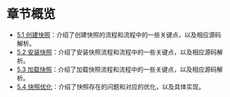 章节概览
===

* [5.1 创建快照](5.1/save.md)：介绍了创建快照的流程和流程中的一些关键点，以及相应源码解析。
* [5.2 安装快照](5.2/install.md)：介绍了安装快照流程和流程中的一些关键点，以及相应源码解析。
* [5.3 加载快照](5.3/load.md)：介绍了加载快照流程和流程中的一些关键点，以及相应源码解析。
* [5.4 快照优化](5.4/optimization.md)：介绍了快照存在的问题和对应的优化，以及具体实现。
